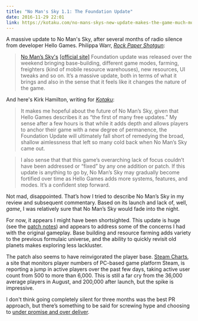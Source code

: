 ```yaml
---
title: "No Man's Sky 1.1: The Foundation Update"
date: 2016-11-29 22:01
link: https://kotaku.com/no-mans-skys-new-update-makes-the-game-much-more-ground-1789436937
---
```


A massive update to No Man's Sky, after several months of radio silence from developer Hello Games. Philippa Warr, [_Rock Paper Shotgun_][rps]: 

> [No Man’s Sky's](https://www.rockpapershotgun.com/tag/No-Mans-Sky/) [[official site]](http://www.no-mans-sky.com/) Foundation update was released over the weekend bringing base-building, different game modes, farming, freighters (kind of mobile resource warehouses), new resources, UI tweaks and so on. It’s a massive update, both in terms of what it brings and also in the sense that it feels like it changes the nature of the game. 

And here's Kirk Hamilton, writing for [_Kotaku_][kotaku]: 

>  It makes me hopeful about the future of No Man’s Sky, given that Hello Games describes it as “the first of many free updates.” My sense after a few hours is that while it adds depth and allows players to anchor their game with a new degree of permanence, the Foundation Update will ultimately fall short of remedying the broad, shallow aimlessness that left so many cold back when No Man’s Sky came out.

> I also sense that that this game’s overarching lack of focus couldn’t have been addressed or “fixed” by any one addition or patch. If this update is anything to go by, No Man’s Sky may gradually become fortified over time as Hello Games adds more systems, features, and modes. It’s a confident step forward. 

Not mad, disappointed. That’s how I tried to describe No Man’s Sky in my review and subsequent commentary. Based on its launch and lack of, well, _game_, I was relatively sure that No Man’s Sky would fade into the night. 

For now, it appears I might have been shortsighted. This update is huge (see the [patch notes][]) and appears to address some of the concerns I had with the original gameplay. Base building and resource farming adds variety to the previous formulaic universe, and the ability to quickly revisit old planets makes exploring less lackluster. 

The patch also seems to have reinvigorated the player base. [Steam Charts][], a site that monitors player numbers of PC-based game platform Steam, is reporting a jump in active players over the past few days, taking active user count from 500 to more than 6,000. This is still a far cry from the 36,000 average players in August, and 200,000 after launch, but the spike is impressive.  

I don't think going completely silent for three months was the best PR approach, but there’s something to be said for screwing hype and choosing to [under promise and over deliver][tweet]. 



[kotaku]: https://kotaku.com/no-mans-skys-new-update-makes-the-game-much-more-ground-1789436937
[rps]: https://www.rockpapershotgun.com/2016/11/28/no-mans-sky-foundation-update/
[steam charts]: http://steamcharts.com/app/275850#6m
[patch notes]: http://www.no-mans-sky.com/foundation-update/
[tweet]: https://twitter.com/NoMansSky/status/802890624047443968
